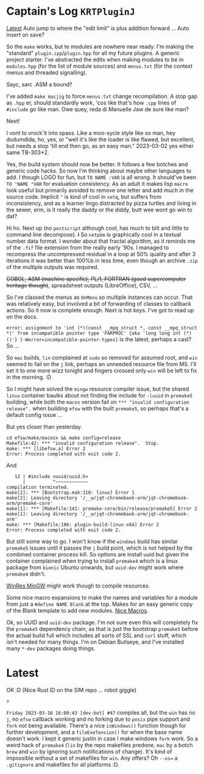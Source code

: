 # Captain's Log `KRTPluginJ`

[Latest](#latest) Auto jump to where the "edit limit" is plus addition forward ... Auto insert on save?

So the `make` works, but te modules are nowhere near ready. I'm making the "standard" `plugin.cpp`/`plugin.hpp` for all my future plugins. A generic project starter. I've abstracted the edits when making modules to be in `modules.hpp` (for the list of module sources) and `menus.txt` (for the context menus and threaded signalling).

Sayc, sarc .ASM a bound?

I've added `make macjig` to force `menus.txt` change recompilation. A stop gap as `.hpp` er, should standardly work, 'cos like that's how `.cpp` lines of `#include` go like man. Owe quey, reda di Manuelle Jaw de sure like man?

Next!

I vont to vrock'it into spass. Like a moo-sycle style like so man, hey dudumdida, ho, yes, or "well it's like the loader is like flawed, but excellent, but needs a stop 'till end then go, as an easy man." 2023-03-02 yes either same TB-303*2.

Yes, the build system should now be better. It follows a few botches and generic code hacks. So now I'm thinking about maybe other languages to add. I though LOGO for fun, but `TO NAME :VAR` is all wrong. It should've been `TO "NAME "VAR` for evaluation consistency. As an adult it makes lisp `macro` look useful but primarily avoided to remove one letter and add much in the source code. Implicit `"` is kind of cool in `setq`, but suffers from inconsistency, and as a learner lingo distracted by pizza turtles and living in the sewer, erm, is it really the daddy or the diddy, butt wee wont go win to dat?

Hi ho. Next up (no `postscript` although cool, has much to  blit and little to command line decompose).  ~~I~~ So `netpbm` is graphically cool in a textual number data format. I wonder about that fractal algorithm, as it reminds me of the `.fif` file extension from the really early '90s. I managed to recompress the uncompressed residual in a loop at 50% quality and after 3 iterations it was better than 100%b in less time, even though an archive `.zip` of the multiple outputs was required.

~~COBOL, ASM (machine specific), PL/1, FORTRAN (good supercomputer heritage though)~~, spreadsheet outputs (LibreOffice), CSV, ...

So I've classed the menus as `OnMenu` so multiple instances can occur. That was relatively easy, but involved a bit of forwarding of classes to callback actions. So it now is complete enough. Next is hot keys. I've got to read up on the docs.

`error: assignment to 'int (*)(const __mpq_struct *, const __mpq_struct *)' from incompatible pointer type 'FARPROC' {aka 'long long int (*)()'} [-Werror=incompatible-pointer-types]` is the latest, perhaps a cast? So ...

So `mac` builds, `lin` complained at `sudo` so removed for assumed root, and `win` seemed to fail on the `j` link, perhaps an unneeded resource file from MS. I'll set it to one more wizz tonight and fingers crossed only `win` will be left to fix in the morning. :D

So I might have solved the `mingw` resource compiler issue, but the shared `linux` container baulks about not finding the include for `-luuid` in `premake5` building, while both the `macos` version fail on `*** "invalid configuration release".` when building `efsw` with the built `premake5`, so perhaps that's a default config issue ...

But yes closer than yesterday.

```
cd efsw/make/macosx && make config=release
Makefile:42: *** "invalid configuration release".  Stop.
make: *** [libefsw.a] Error 2
Error: Process completed with exit code 2.
```

And

```
   12 | #include <uuid/uuid.h>
      |          ^~~~~~~~~~~~~
compilation terminated.
make[2]: *** [Bootstrap.mak:110: linux] Error 1
make[2]: Leaving directory '/__w/jqt-chromebook-arm/jqt-chromebook-arm/premake-core'
make[1]: *** [Makefile:141: premake-core/bin/release/premake5] Error 2
make[1]: Leaving directory '/__w/jqt-chromebook-arm/jqt-chromebook-arm'
make: *** [Makefile:186: plugin-build-linux-x64] Error 2
Error: Process completed with exit code 2.
```

But still some way to go. I won't know if the `windows` build has similar `premake5` issues until it passes the `j` build point, which is not helped by the combined container process kill. So options are install uuid but given the container complained when trying to install `premake4` which is a linux package from `bionic` Ubuntu onwards, but `uuid-dev` might work where `premake4` didn't.

[WinRes MinGW](https://blog.didierstevens.com/2018/09/17/quickpost-compiling-exes-and-resources-with-mingw-on-kali/) might work though to compile resources.

Some nice macro expansions to make the names and variables for a module from just a `#define NAME Blank` at the top. Makes for an easy generic copy of the Blank template to add new modules. [Nice Macros](https://www.iar.com/knowledge/learn/programming/advanced-preprocessor-tips-and-tricks/).

Ok, so UUID and `uuid-dev` package. I'm not sure even this will completely fix the `premake5` dependency chain, as that is just the bootstrap `premake5` before the actual build full which includes all sorts of SSL and `curl` stuff, which isn't needed for many things. I'm on Debian Bullseye, and I've installed many `*-dev` packages doing things.

# Latest

OK :D (Nice Rust ID on the SIM repo ... robot giggle)

`>`

`Friday 2023-03-10 16:00:43 [dev-bot] #47` compiles all, but the `win` has no `j`, no `efsw` callback working and no forking due to `posix` pipe support and `fork` not being available. There's a nice `isWindows()` function though for further development, and a `fileExeTension()` for when the base name doesn't work. I kept it generic justin in case I make windows `fork` work. So a weird hack of `premake4` (`lin` by the repo makefiles predone, `mac` by a botch `brew` and `win` by ignoring such notifications of change). It's kind of impossible without a set of makefiles for `win`. Any offers? Oh `--os=` a `.gitignore` and makefiles for all platforms :D.


